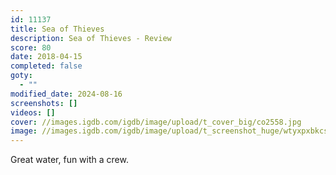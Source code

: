 ```yaml
---
id: 11137
title: Sea of Thieves
description: Sea of Thieves - Review
score: 80
date: 2018-04-15
completed: false
goty:
  - ""
modified_date: 2024-08-16
screenshots: []
videos: []
cover: //images.igdb.com/igdb/image/upload/t_cover_big/co2558.jpg
image: //images.igdb.com/igdb/image/upload/t_screenshot_huge/wtyxpxbkcsviixw7qoqn.jpg
---
```

Great water, fun with a crew.
